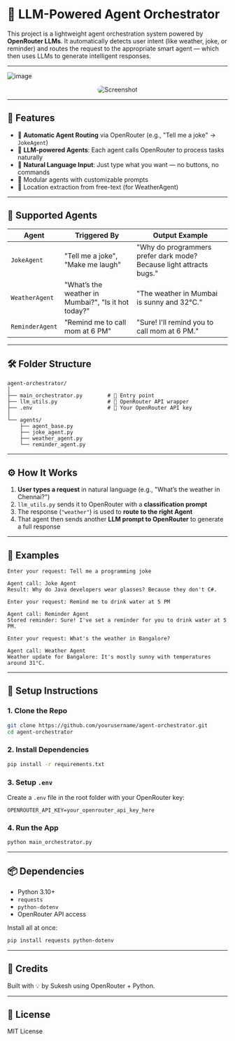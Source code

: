 
# 🤖 LLM-Powered Agent Orchestrator

This project is a lightweight agent orchestration system powered by **OpenRouter LLMs**. It automatically detects user intent (like weather, joke, or reminder) and routes the request to the appropriate smart agent — which then uses LLMs to generate intelligent responses.

---
![image](https://github.com/user-attachments/assets/e1086d60-8b79-455d-9b90-9cbae2bbc668)
<p align="center">
  <img src="https://github.com/user-attachments/assets/e1086d60-8b79-455d-9b90-9cbae2bbc668" 
       alt="Screenshot"  
       style="border-radius: 12px" />
</p>

---

## 🚀 Features

- 🔁 **Automatic Agent Routing** via OpenRouter (e.g., "Tell me a joke" → `JokeAgent`)
- 🧠 **LLM-powered Agents**: Each agent calls OpenRouter to process tasks naturally
- 💬 **Natural Language Input**: Just type what you want — no buttons, no commands
- 🧩 Modular agents with customizable prompts
- 📍 Location extraction from free-text (for WeatherAgent)

---

## 🧠 Supported Agents

| Agent          | Triggered By                                      | Output Example                                  |
|----------------|----------------------------------------------------|--------------------------------------------------|
| `JokeAgent`    | "Tell me a joke", "Make me laugh"                  | "Why do programmers prefer dark mode? Because light attracts bugs." |
| `WeatherAgent` | "What’s the weather in Mumbai?", "Is it hot today?"| "The weather in Mumbai is sunny and 32°C."      |
| `ReminderAgent`| "Remind me to call mom at 6 PM"                    | "Sure! I'll remind you to call mom at 6 PM."    |

---

## 🛠 Folder Structure

```
agent-orchestrator/
│
├── main_orchestrator.py        # 🧠 Entry point
├── llm_utils.py                # 🔌 OpenRouter API wrapper
├── .env                        # 🔑 Your OpenRouter API key
│
└── agents/
    ├── agent_base.py
    ├── joke_agent.py
    ├── weather_agent.py
    └── reminder_agent.py
```

---

## ⚙️ How It Works

1. **User types a request** in natural language (e.g., "What’s the weather in Chennai?")
2. `llm_utils.py` sends it to OpenRouter with a **classification prompt**
3. The response (`"weather"`) is used to **route to the right Agent**
4. That agent then sends another **LLM prompt to OpenRouter** to generate a full response

---

## 🧪 Examples

```
Enter your request: Tell me a programming joke

Agent call: Joke Agent
Result: Why do Java developers wear glasses? Because they don't C#.
```

```
Enter your request: Remind me to drink water at 5 PM

Agent call: Reminder Agent
Stored reminder: Sure! I've set a reminder for you to drink water at 5 PM.
```

```
Enter your request: What's the weather in Bangalore?

Agent call: Weather Agent
Weather update for Bangalore: It's mostly sunny with temperatures around 31°C.
```

---

## 🔧 Setup Instructions

### 1. Clone the Repo
```bash
git clone https://github.com/yourusername/agent-orchestrator.git
cd agent-orchestrator
```

### 2. Install Dependencies
```bash
pip install -r requirements.txt
```

### 3. Setup `.env`
Create a `.env` file in the root folder with your OpenRouter key:

```
OPENROUTER_API_KEY=your_openrouter_api_key_here
```

### 4. Run the App
```bash
python main_orchestrator.py
```

---

## 📦 Dependencies

- Python 3.10+
- `requests`
- `python-dotenv`
- OpenRouter API access

Install all at once:
```bash
pip install requests python-dotenv
```

---

## 🙏 Credits

Built with 💡 by Sukesh using OpenRouter + Python.

---

## 📄 License

MIT License
